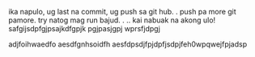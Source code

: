ika napulo, ug last na commit, ug push sa git hub. . push pa more git pamore.
try natog mag run bajud. . .. kai nabuak na akong ulo!
safgijsdpfgjpsajkdfgpjk pgjpasjgpj wprsfjdpgj

adjfoihwaedfo 
aesdfgnhsoidfh
aesfdpsdjfpjdpfjsdpjfeh0wpqwejfpjadsp